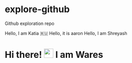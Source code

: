 # explore-github
Github exploration repo

Hello, I am Katia 🇷🇺
Hello, it is aaron
Hello, I am Shreyash 
# Hi there! <img src="https://github.com/TheDudeThatCode/TheDudeThatCode/blob/master/Assets/Hi.gif" width="29px"> I am Wares
